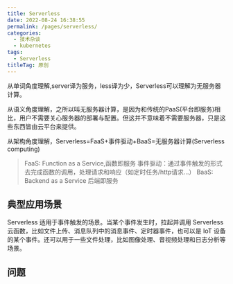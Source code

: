 ```yaml
---
title: Serverless
date: 2022-08-24 16:38:55
permalink: /pages/serverless/
categories:
  - 技术杂谈
  - kubernetes
tags:
  - Serverless
titleTag: 原创
---
```


从单词角度理解,server译为服务，less译为少，Serverless可以理解为无服务器计算。

从语义角度理解，之所以叫无服务器计算，是因为和传统的PaaS(平台即服务)相比，用户不需要关心服务器的部署与配置。但这并不意味着不需要服务器，只是这些东西皆由云平台来提供。

从架构角度理解，Serverless=FaaS+事件驱动+BaaS=无服务器计算(Serverless computing)

>FaaS:  Function as a Service,函数即服务
>事件驱动：通过事件触发的形式去完成函数的调用，处理请求和响应（如定时任务/http请求...）
>BaaS:  Backend as a Service 后端即服务

## 典型应用场景
Serverless 适用于事件触发的场景。当某个事件发生时，拉起并调用 Serverless 云函数，比如文件上传、消息队列中的消息事件、定时器事件，也可以是 IoT 设备的某个事件。还可以用于一些文件处理，比如图像处理、音视频处理和日志分析等场景。

## 问题
